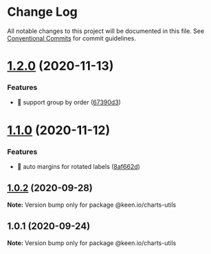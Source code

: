 # Change Log

All notable changes to this project will be documented in this file.
See [Conventional Commits](https://conventionalcommits.org) for commit guidelines.

# [1.2.0](https://github.com/keen/keen/compare/@keen.io/charts-utils@1.1.0...@keen.io/charts-utils@1.2.0) (2020-11-13)


### Features

* 🎸 support group by order ([67390d3](https://github.com/keen/keen/commit/67390d38f15e467dc74b4fc0afd8b9e96ac72c4e))





# [1.1.0](https://github.com/keen/keen/compare/@keen.io/charts-utils@1.0.2...@keen.io/charts-utils@1.1.0) (2020-11-12)


### Features

* 🎸 auto margins for rotated labels ([8af662d](https://github.com/keen/keen/commit/8af662ddf5d12a5d9f117935f048d933ef911e69))





## [1.0.2](https://github.com/keen/keen/compare/@keen.io/charts-utils@1.0.1...@keen.io/charts-utils@1.0.2) (2020-09-28)

**Note:** Version bump only for package @keen.io/charts-utils





## 1.0.1 (2020-09-24)

**Note:** Version bump only for package @keen.io/charts-utils

